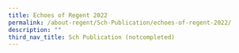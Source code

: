 ```yaml
---
title: Echoes of Regent 2022
permalink: /about-regent/Sch-Publication/echoes-of-regent-2022/
description: ""
third_nav_title: Sch Publication (notcompleted)
---
```

